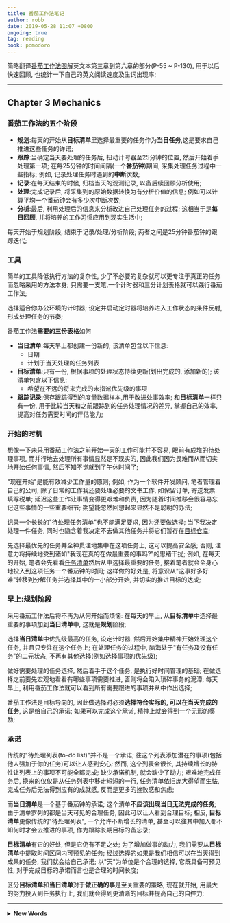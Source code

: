 ```yaml
---
title: 番茄工作法笔记
author: robb
date: 2019-05-28 11:07 +0800
ongoing: true
tag: reading
book: pomodoro
---
```

简略翻译<u>番茄工作法图解</u>英文本第三章到第六章的部分(P-55 ~ P-130), 用于以后快速回顾, 也统计一下自己的英文阅读速度及生词出现率;

---

## Chapter 3 Mechanics

### 番茄工作法的五个阶段
+ **规划**:每天的开始从**目标清单**里选择最重要的任务作为**当日任务**,这是要求自己推进这些任务的许诺;
+ **跟踪**:当确定当天要处理的任务后, 扭动计时器至25分钟的位置, 然后开始着手处理第一项; 在每25分钟的时间间隔(一个**番茄钟**)期间, 采集处理任务过程中一些指标; 例如, 记录处理任务时遇到的**中断**次数;
+ **记录**:在每天结束的时候, 归档当天的观测记录, 以备后续回顾分析使用;
+ **处理**:完成记录后, 将采集到的原始数据转换为有分析价值的信息; 例如可以计算平均一个番茄钟会有多少次中断次数;
+ **分析**:最后, 利用处理后的信息来分析改进自己处理任务的过程; 这相当于是**每日回顾**, 并将培养的工作习惯应用到现实生活中;

每天开始于规划阶段, 结束于记录/处理/分析阶段; 两者之间是25分钟番茄钟的跟踪迭代;

### 工具
简单的工具降低执行方法的复杂性, 少了不必要的复杂就可以更专注于真正的任务而忽略采用的方法本身; 只需要一支笔,一个计时器和三分计划表格就可以践行番茄工作法;

选择适合你办公环境的计时器; 设定并启动定时器将培养进入工作状态的条件反射, 形成处理任务的节奏;

番茄工作法**需要的三份表格**如何
+ **当日清单**:每天早上都创建一份新的; 该清单包含以下信息:
  * 日期
  * 计划于当天处理的任务列表
+ **目标清单**:只有一份, 根据事项的处理状态持续更新(划出完成的, 添加新的); 该清单包含以下信息:
  * 希望在不远的将来完成的未指派优先级的事项
+ **跟踪记录**:保存跟踪得到的度量数据样本,用于改进处事效率; 和**目标清单**一样只有一份, 用于比较当天和之前跟踪到的任务处理情况的差异, 掌握自己的效率, 提高对任务需要时间的评估能力;

### 开始的时机
想像一下未采用番茄工作法之前开始一天的工作可能并不容易, 眼前有成堆的待处理事项, 而并行地去处理所有事情显然是不现实的, 因此我们因为畏难而从而切实地开始任何事情, 然后不知不觉就到了午休时间了;

"现在开始"是能有效减少工作量的原则; 例如, 作为一个软件开发顾问, 笔者管理着自己的公司; 除了日常的工作我还要处理必要的文书工作, 如保留订单, 寄送发票. 填写税单; 延迟这些工作让事情变得更艰难和负责, 因为随着时间推移会很容易忘记这些事情的一些重要细节; 期望能忽然回想起来显然不是聪明的办法;

记录一个长长的"待处理任务清单"也不能满足要求, 因为还要做选择; 当下我决定处理一件任务, 同时也隐含着我决定不去做其他任务并将它们暂存在<u>目标仓库</u>;

先选择最优先的任务并全神贯注地集中在这项任务上, 这可以提高安全感; 否则, 注意力将持续地受到诸如"我现在真的在做最重要的事吗?"的思绪干扰; 例如, 在每天的开始, 笔者会先看看<u>任务清单</u>然后从中选择最重要的任务, 接着笔者就会全身心地投入到这项任务一个番茄钟的时间; 这样做的好处是, <!-- <del>将"我必须完成某件事"替换为"我该从哪里开始着手", 将"这项目又难又重要"替换为"我可以先开始一小步"</del> --> 将意识从"这事好多好难"转移到分解任务并选择其中的一小部分开始, 并切实的推进目标的达成;

### 早上:规划阶段
采用番茄工作法后将不再为从何开始而烦恼: 在每天的早上, 从**目标清单**中选择最重要的事项加到**当日清单**中, 这就是**规划**阶段;

选择**当日清单**中优先级最高的任务, 设定计时器, 然后开始集中精神开始处理这个任务, 并且只专注在这个任务上; 在处理任务的过程中, 脑海处于"有任务及没有任务"的二元状态, 不再有其他选择(例如选择事项的优先级);

做好需要处理的任务选择, 然后着手于这个任务, 是执行好时间管理的基础; 在做选择之前要先宏观地看看有哪些事项需要推进, 否则将会陷入琐碎事务的泥潭; 每天早上, 利用番茄工作法就可以看到所有需要跟进的事项并从中作出选择;

番茄工作法是目标导向的, 因此做选择时必须**选择符合实际的, 可以在当天完成的任务**, 这是给自己的承诺; 如果可以完成这个承诺, 精神上就会得到一个无形的奖励;

### 承诺
传统的"待处理列表(to-do list)"并不是一个承诺; 往这个列表添加潜在的事项(包括他人强加于你的任务)可以让人感到安心; 然而, 这个列表会很长, 其持续增长的特性让列表上的事项不可能全都完成; 缺少承诺机制, 就会缺少了动力; 艰难地完成任务后, 换来的仅仅是从任务列表中移走短短的一行, 任务清单依旧庞大得望而生怯, 完成任务后无法得到应有的成就感, 反而是更多的挫败感和焦虑;

而**当日清单**是一个基于番茄钟的承诺; 这个清单**不应该出现当日无法完成的任务**; 由于清单罗列的都是当天可见的合理任务, 因此可以让人看到合理目标; 相反, **目标清单**更像传统的"待处理列表", 一个允许不断增长的清单, 甚至可以往其中加入都不知何时才会去推进的事项, 作为跟踪长期目标的备忘录;

**目标清单**有它的好处, 但是它仍有不足之处; 为了增加做事的动力, 我们需要从**目标清单**中提取时间区间内可预见的任务; 经过选择的如果是我们相信可以在当天得到成果的任务, 我们就会给自己承诺; 以"天"为单位是个合理的选择, 它既具备可预见性, 对于完成目标的承诺而言也是合理的时间长度;

区分**目标清单**和**当日清单**对于**做正确的事**是至关重要的策略, 现在就开始, 用最大的努力投入到任务执行上, 我们就会得到更清晰的目标并提高自己的自控力;

---

<details class="no-indent">
  <summary><strong>New Words</strong></summary>

* P-56
  * retrospective /ˌretrə'spektiv/
  * adapt
* P-57
  * wind up
  * artifact
  * inventory
* P-58
  * commitment
  * metrics
  * acclimatize
* P-59
  * tutor
  * conditioned reflexes
* P-61
  * thea email
* P-62
  * entials
  * mandatory
  * postponing
  * inspiration
  * selectivity
  * implicitly
  * residing
  * prioritizing
  * reevaluate
  * consultant
  * it will make you feel safe and **sound**
* P-63
  * binary
  * bogged down
  * trivia
  * realistically
  * trophy
* P-65
  * inward
  * enormous
  * contrast
  * adequate
  * foresee
  * attainable
  * compulsory
  * strategy
  * optimum

</detials>
